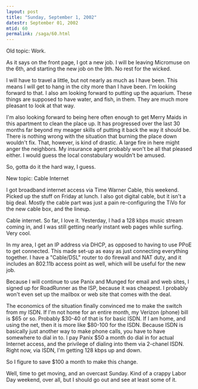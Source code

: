 ```yaml
---
layout: post
title: "Sunday, September 1, 2002"
datestr: September 01, 2002
mtid: 60
permalink: /saga/60.html
---
```


Old topic: Work.

As it says on the front page, I got a new job. I will be leaving Micromuse
on the 6th, and starting the new job on the 9th. No rest for the wicked.

I will have to travel a little, but not nearly as much as I have been. This
means I will get to hang in the city more than I have been. I'm looking forward
to that. I also am looking forward to putting up the aquarium. These things
are supposed to have water, and fish, in them. They are much more pleasant to
look at that way.

I'm also looking forward to being here often enough to get Merry Maids in this
apartment to clean the place up. It has progressed over the last 30 months far
beyond my meager skills of putting it back the way it should be. There is nothing
wrong with the situation that burning the place down wouldn't fix. That, however,
is kind of drastic. A large fire in here might anger the neighbors. My insurance
agent probably won't be all that pleased either. I would guess the local constabulary
wouldn't be amused.

So, gotta do it the hard way, I guess.

New topic: Cable Internet

I got broadband internet access via Time Warner Cable, this weekend. Picked
up the stuff on Friday at lunch. I also got digital cable, but it isn't a big
deal. Mostly the cable part was just a pain re-configuring the TiVo for the
new cable box, and the lineup.

Cable internet. So far, I love it. Yesterday, I had a 128 kbps music stream
coming in, and I was still getting nearly instant web pages while surfing. Very
cool.

In my area, I get an IP address via DHCP, as opposed to having to use PPoE
to get connected. This made set-up as easy as just connecting everything together.
I have a "Cable/DSL" router to do firewall and NAT duty, and it includes
an 802.11b access point as well, which will be useful for the new job.

Because I will continue to use Panix and Munged for email and web sites, I
signed up for RoadRunner as the ISP, because it was cheapest. I probably won't
even set up the mailbox or web site that comes with the deal.

The economics of the situation finally convinced me to make the switch from
my ISDN. If I'm not home for an entire month, my Verizon (phone) bill is $65
or so. Probably $30-40 of that is for basic ISDN. If I am home, and using the
net, then it is more like $80-100 for the ISDN. Because ISDN is basically just
another way to make phone calls, you have to have somewhere to dial in to. I
pay Panix $50 a month do dial in for actual Internet access, and the privilege
of dialing into them via 2-chanel ISDN. Right now, via ISDN, I'm getting 128
kbps up and down.

So I figure to save $100 a month to make this change.

Well, time to get moving, and an overcast Sunday. Kind of a crappy Labor Day
weekend, over all, but I should go out and see at least some of it.

